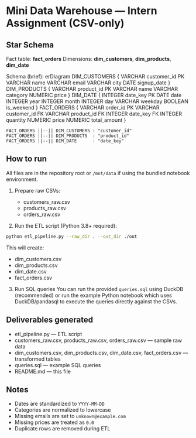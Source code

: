 # Mini Data Warehouse — Intern Assignment (CSV-only)

## Star Schema
Fact table: **fact_orders**
Dimensions: **dim_customers**, **dim_products**, **dim_date**

Schema (brief):
erDiagram
    DIM_CUSTOMERS {
        VARCHAR customer_id PK
        VARCHAR name
        VARCHAR email
        VARCHAR city
        DATE   signup_date
    }
    DIM_PRODUCTS {
        VARCHAR product_id PK
        VARCHAR name
        VARCHAR category
        NUMERIC price
    }
    DIM_DATE {
        INTEGER date_key PK
        DATE    date
        INTEGER year
        INTEGER month
        INTEGER day
        VARCHAR weekday
        BOOLEAN is_weekend
    }
    FACT_ORDERS {
        VARCHAR  order_id PK
        VARCHAR  customer_id FK
        VARCHAR  product_id FK
        INTEGER  date_key FK
        INTEGER  quantity
        NUMERIC  price
        NUMERIC  total_amount
    }

    FACT_ORDERS ||--|| DIM_CUSTOMERS : "customer_id"
    FACT_ORDERS ||--|| DIM_PRODUCTS  : "product_id"
    FACT_ORDERS ||--|| DIM_DATE      : "date_key"

## How to run
All files are in the repository root or `/mnt/data` if using the bundled notebook environment.

1. Prepare raw CSVs:
   - customers_raw.csv
   - products_raw.csv
   - orders_raw.csv

2. Run the ETL script (Python 3.8+ required):
```bash
python etl_pipeline.py --raw_dir . --out_dir ./out
```

This will create:
- dim_customers.csv
- dim_products.csv
- dim_date.csv
- fact_orders.csv

3. Run SQL queries
You can run the provided `queries.sql` using DuckDB (recommended) or run the example Python notebook which uses DuckDB/pandasql to execute the queries directly against the CSVs.

## Deliverables generated
- etl_pipeline.py — ETL script
- customers_raw.csv, products_raw.csv, orders_raw.csv — sample raw data
- dim_customers.csv, dim_products.csv, dim_date.csv, fact_orders.csv — transformed tables
- queries.sql — example SQL queries
- README.md — this file

## Notes
- Dates are standardized to `YYYY-MM-DD`
- Categories are normalized to lowercase
- Missing emails are set to `unknown@example.com`
- Missing prices are treated as `0.0`
- Duplicate rows are removed during ETL
